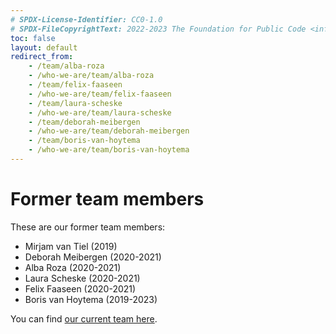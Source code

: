 ```yaml
---
# SPDX-License-Identifier: CC0-1.0
# SPDX-FileCopyrightText: 2022-2023 The Foundation for Public Code <info@publiccode.net>
toc: false
layout: default
redirect_from:
    - /team/alba-roza
    - /who-we-are/team/alba-roza
    - /team/felix-faaseen
    - /who-we-are/team/felix-faaseen
    - /team/laura-scheske
    - /who-we-are/team/laura-scheske
    - /team/deborah-meibergen
    - /who-we-are/team/deborah-meibergen
    - /team/boris-van-hoytema
    - /who-we-are/team/boris-van-hoytema
---
```


# Former team members

These are our former team members:

* Mirjam van Tiel (2019)
* Deborah Meibergen (2020-2021)
* Alba Roza (2020-2021)
* Laura Scheske (2020-2021)
* Felix Faaseen (2020-2021)
* Boris van Hoytema (2019-2023)

You can find [our current team here](index.md).
